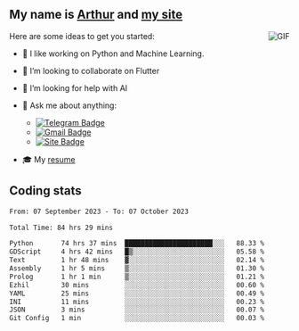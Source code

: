 
## My name is [Arthur](https://www.linkedin.com/in/arthur-novais-201420/) and [my site](https://arthurcn96.github.io/)

<!--
**Arthurcn96/Arthurcn96** is a ✨ _special_ ✨ repository because its `README.md` (this file) appears on your GitHub profile.
-->
<img align="right"  max-width="440" max-height="240" alt="GIF" src="https://raw.githubusercontent.com/Arthurcn96/Arthurcn96/master/helloThere.gif" />

Here are some ideas to get you started:

- 🤖 I like working on Python and Machine Learning.
- 👯 I’m looking to collaborate on Flutter
- 🤔 I’m looking for help with AI
- 💬 Ask me about anything:
    - [![Telegram Badge](https://img.shields.io/badge/-@Arthurcn9-0088cc?style=for-the-badge&logo=Telegram&logoColor=white)](https://t.me/Arthurcn9)
    - [![Gmail Badge](https://img.shields.io/badge/-@Arthurcn9-red?style=for-the-badge&logo=Gmail&logoColor=white)](mailto:Arthurcn96@gmail.com)
    - [![Site Badge](https://img.shields.io/badge/arthurcn96.github.io-informational?style=for-the-badge&logo=internetexplorer)](https://arthurcn96.github.io/)

- 🎓 My [resume](https://github.com/Arthurcn96/resume/blob/master/Resume_PT-BR.pdf)


## Coding stats
<!--START_SECTION:waka-->

```txt
From: 07 September 2023 - To: 07 October 2023

Total Time: 84 hrs 29 mins

Python       74 hrs 37 mins  ██████████████████████░░░   88.33 %
GDScript     4 hrs 42 mins   █▒░░░░░░░░░░░░░░░░░░░░░░░   05.58 %
Text         1 hr 48 mins    ▓░░░░░░░░░░░░░░░░░░░░░░░░   02.14 %
Assembly     1 hr 5 mins     ▒░░░░░░░░░░░░░░░░░░░░░░░░   01.30 %
Prolog       1 hr 1 min      ▒░░░░░░░░░░░░░░░░░░░░░░░░   01.21 %
Ezhil        30 mins         ░░░░░░░░░░░░░░░░░░░░░░░░░   00.60 %
YAML         25 mins         ░░░░░░░░░░░░░░░░░░░░░░░░░   00.49 %
INI          11 mins         ░░░░░░░░░░░░░░░░░░░░░░░░░   00.23 %
JSON         3 mins          ░░░░░░░░░░░░░░░░░░░░░░░░░   00.07 %
Git Config   1 min           ░░░░░░░░░░░░░░░░░░░░░░░░░   00.03 %
```

<!--END_SECTION:waka-->
